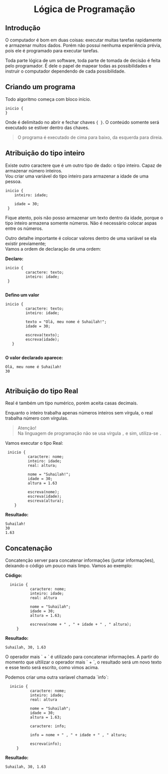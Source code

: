 <h1 align="center">Lógica de Programação </h1>
 
<h2>Introdução</h2>

   <p>O computador é bom em duas coisas: executar muitas tarefas  rapidamente e armazenar muitos dados. Porém não possui nenhuma experiência prévia, pois ele é programado para executar tarefas.

 Toda parte lógica de um software, toda parte de tomada de decisão é feita pelo programador. É dele o papel de mapear todas as possibilidades e instruir o computador dependendo de cada possibilidade.</p>
 
<h2> Criando um programa </h2>
 
 Todo algoritmo começa com bloco início.
  ~~~
  inicio {
  }
 ~~~
 Onde é delimitado no abrir e fechar chaves ```{ }```. O conteúdo somente será executado se estiver dentro das chaves.
  
  >O programa é executado de cima para baixo, da esquerda para direia.
 
 
 <h2>Atribuição do tipo inteiro</h2>
 
 <p>Existe outro caractere que é um outro tipo de dado: o tipo inteiro. Capaz de armazenar número inteiros. <br>
 Vou criar uma variável do  tipo inteiro para armazenar a idade de uma pessoa.
 
 ~~~
 inicio {
     inteiro: idade;
     
     idade = 30;
  }
   ~~~~
  Fique atento, pois não posso armazenar um texto dentro da idade, porque o tipo inteiro armazena somente números. Não é necessário colocar aspas entre os números.
  
  Outro detalhe importante é colocar valores dentro de uma variável se ela existir previamente; <br>
   Vamos a ordem de declaração de uma ordem:
  
  <strong> Declaro: </strong>
  
  ~~~ 
  inicio {
           caractere: texto;
           inteiro: idade;
   }          
    
 ~~~~
 
 <strong> Defino um valor </strong>
  ~~~
  inicio {
           caractere: texto;
           inteiro: idade;
           
           texto = "Olá, meu nome é Suhailah!";
           idade = 30;
           
           escreva(texto);
           escreva(idade);
     }
           
 ~~~~
       
 <strong>O valor declarado aparece:  </strong>
  
  ~~~ 
  Olá, meu nome é Suhailah!
  30
      
 ~~~~
 
 <h2>Atribuição do tipo Real</h2>
 
<p> Real é também um tipo numérico, porém aceita casas decimais.
 
 Enquanto o inteiro trabalha apenas números inteiros sem vírgula, o real trabalha número com vírgulas.
 
 >Atenção! <br>
 >Na linguagem de programação não se usa vírgula `,` e sim, utiliza-se `.`
 
 Vamos executar o tipo Real:
 
 ~~~
  inicio {
           caractere: nome;
           inteiro: idade;
           real: altura;
           
           nome = "Suhailah!";
           idade = 30;
           altura = 1.63
           
           escreva(nome);
           escreva(idade);
           escreva(altura);
     }           
 ~~~~
 
  <strong>Resultado:</strong>
  ~~~ 
  Suhailah!
  30
  1.63      
 ~~~~
 
 <h2>Concatenação</h2>
<p>Concatenção server para concatenar informações (juntar informações), deixando o código um pouco mais limpo. Vamos ao exemplo:<br>

  <strong>Código:</strong>
</p>

~~~
  inicio {
           caractere: nome;
           inteiro: idade;
           real: altura
           
           nome = "Suhailah";
           idade = 30;
           altura = 1.63;
           
           escreva(nome + " , " + idade + " , " altura);          
     }           
 ~~~~
<strong>Resultado:</strong>
  ~~~ 
  Suhailah, 30, 1.63    
 ~~~~
<p> O operador mais ` + ` é utilizado para concatenar informações.
 A partir do momento que ultilizar o operador mais ` + `, o resultado será um novo texto e esse texto será escrito, como vimos acima. </p>
 
 <p>Podemos criar uma outra varíavel chamada `info`:</p>
 
 
~~~
  inicio {
           caractere: nome;
           inteiro: idade;
           real: altura
           
           nome = "Suhailah";
           idade = 30;
           altura = 1.63;
           
           caractere: info;
           
           info = nome + " , " + idade + " , " altura;  
           
           escreva(info);
     }           
 ~~~~
<strong>Resultado:</strong>
  ~~~ 
  Suhailah, 30, 1.63    
 ~~~~
